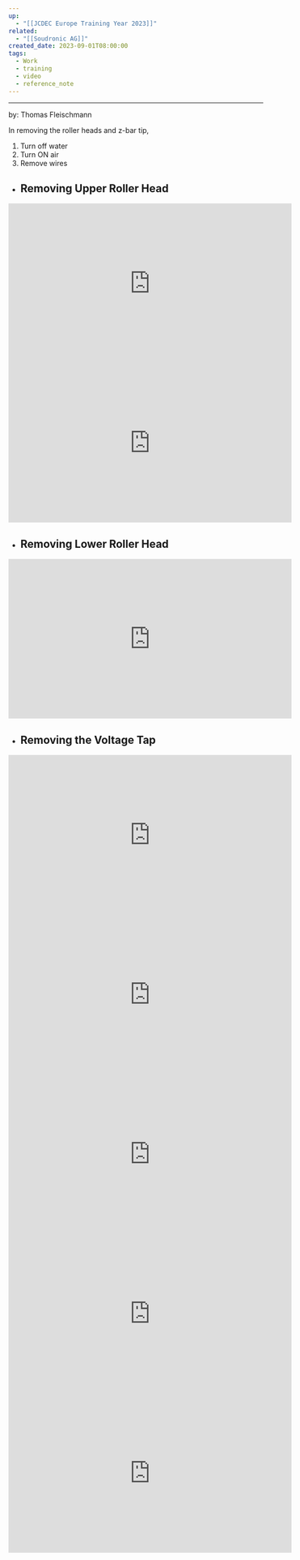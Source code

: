 ```yaml
---
up:
  - "[[JCDEC Europe Training Year 2023]]"
related:
  - "[[Soudronic AG]]"
created_date: 2023-09-01T08:00:00
tags:
  - Work
  - training
  - video
  - reference_note
---
```

---
by: Thomas Fleischmann

In removing the roller heads and z-bar tip, 
1. Turn off water
2. Turn ON air
3. Remove wires

- ## Removing Upper Roller Head
<iframe width="560" height="315" src="https://www.youtube-nocookie.com/embed/rUldz0wpYFM?si=oQqrCHsYKOHPxgEC" title="YouTube video player" frameborder="0" allow="accelerometer; autoplay; clipboard-write; encrypted-media; gyroscope; picture-in-picture; web-share" allowfullscreen></iframe>

<iframe width="560" height="315" src="https://www.youtube-nocookie.com/embed/yHRp0PHSPcc?si=i5nRQCKF4yr37-D5" title="YouTube video player" frameborder="0" allow="accelerometer; autoplay; clipboard-write; encrypted-media; gyroscope; picture-in-picture; web-share" allowfullscreen></iframe>

- ## Removing Lower Roller Head

<iframe width="560" height="315" src="https://www.youtube-nocookie.com/embed/iFuvBbaFEa4?si=YWdYaBdqMJSuidbJ" title="YouTube video player" frameborder="0" allow="accelerometer; autoplay; clipboard-write; encrypted-media; gyroscope; picture-in-picture; web-share" allowfullscreen></iframe>

- ## Removing the Voltage Tap
<iframe width="560" height="315" src="https://www.youtube-nocookie.com/embed/d5LwO-q445E?si=8c2gQ4cFF-QIFSu0" title="YouTube video player" frameborder="0" allow="accelerometer; autoplay; clipboard-write; encrypted-media; gyroscope; picture-in-picture; web-share" allowfullscreen></iframe>

<iframe width="560" height="315" src="https://www.youtube-nocookie.com/embed/QOlnTQybWfE?si=poqXKhI2sAauLpSN" title="YouTube video player" frameborder="0" allow="accelerometer; autoplay; clipboard-write; encrypted-media; gyroscope; picture-in-picture; web-share" allowfullscreen></iframe>

<iframe width="560" height="315" src="https://www.youtube-nocookie.com/embed/C4Jf7lScTC0?si=poqXKhI2sAauLpSN" title="YouTube video player" frameborder="0" allow="accelerometer; autoplay; clipboard-write; encrypted-media; gyroscope; picture-in-picture; web-share" allowfullscreen></iframe>

<iframe width="560" height="315" src="https://www.youtube-nocookie.com/embed/txxCFvWG2ww?si=_-1K1NigPZ7vm67q" title="YouTube video player" frameborder="0" allow="accelerometer; autoplay; clipboard-write; encrypted-media; gyroscope; picture-in-picture; web-share" allowfullscreen></iframe>

<iframe width="560" height="315" src="https://www.youtube-nocookie.com/embed/63AuesAGpeA?si=hIRkTqXMalHc5f1V" title="YouTube video player" frameborder="0" allow="accelerometer; autoplay; clipboard-write; encrypted-media; gyroscope; picture-in-picture; web-share" allowfullscreen></iframe>

